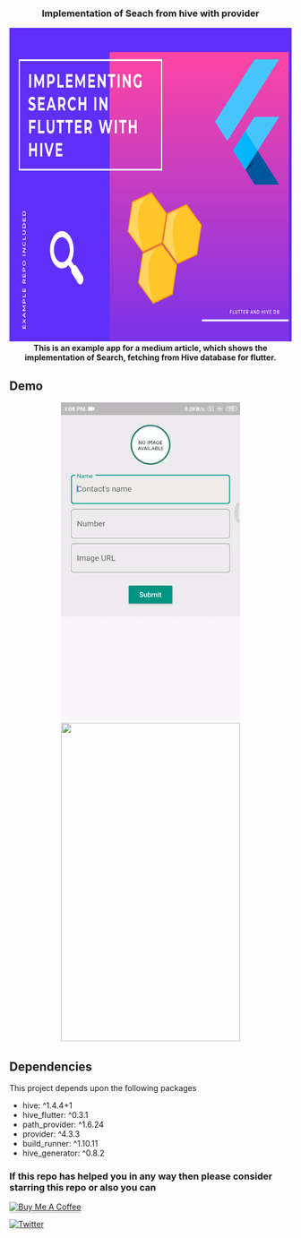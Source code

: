 
<h3 align = "center"> <b>Implementation of Seach from hive with provider</b> </h3>

<p align="center">
		<img src="demo/Implementing Search.png"  width="970" height="560/>
									      <br>
</p>
<p align="center" > <b> <br> This is an example app for a medium article, which shows the implementation of Search, fetching from Hive database for flutter.</b></p>


## Demo
<p align= "center"><img src ="demo/contacts_app.gif"  width="320" height="569" /> <img src="https://gfycat.com/richcreamyblobfish" width="320" height="569" /> </p>

## Dependencies

This project depends upon the following packages
- hive: ^1.4.4+1
- hive_flutter: ^0.3.1
- path_provider: ^1.6.24
- provider: ^4.3.3
- build_runner: ^1.10.11
- hive_generator: ^0.8.2

### If this repo has helped you in any way then please consider starring this repo or also you can

<a href="https://www.buymeacoffee.com/singlesoup" target="_blank"><img src="https://www.buymeacoffee.com/assets/img/custom_images/yellow_img.png" alt="Buy Me A Coffee" style="height: 41px !important;width: 174px !important;box-shadow: 0px 3px 2px 0px rgba(190, 190, 190, 0.5) !important;-webkit-box-shadow: 0px 3px 2px 0px rgba(190, 190, 190, 0.5) !important;" ></a>

[![Twitter](https://img.shields.io/twitter/follow/singlesouup.svg?style=social&label=@singlesouup)](https://twitter.com/singlesouup)
